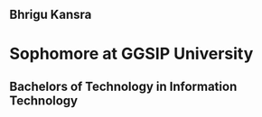 ## Bhrigu Kansra

# Sophomore at GGSIP University
## Bachelors of Technology in Information Technology
